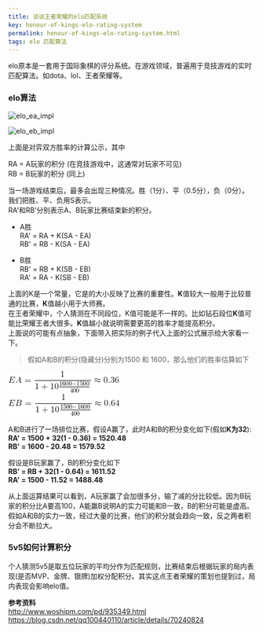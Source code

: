 ```yaml
---
title: 谈谈王者荣耀的elo匹配系统
key: honour-of-kings-elo-rating-system
permalink: honour-of-kings-elo-rating-system.html
tags: elo 匹配算法
---
```

elo原本是一套用于国际象棋的评分系统。在游戏领域，普遍用于竞技游戏的实时匹配算法。如dota、lol、王者荣耀等。

### elo算法

![elo_ea_impl](https://wikimedia.org/api/rest_v1/media/math/render/svg/51346e1c65f857c0025647173ae48ddac904adcb)


![elo_eb_impl](https://wikimedia.org/api/rest_v1/media/math/render/svg/4b340e7d15e61ee7d90f428dcf7f4b3c049d89ff)

上面是对弈双方胜率的计算公示，其中

RA = A玩家的积分 (在竞技游戏中，这通常对玩家不可见)  
RB = B玩家的积分 (同上)

当一场游戏结束后，最多会出现三种情况。胜（1分）、平（0.5分），负（0分）。我们把胜、平、负用S表示。  
RA'和RB’分别表示A、B玩家比赛结束新的积分。
<!--more-->

* A胜  
  RA' =  RA + K(SA - EA)  
  RB' = RB - K(SA - EA)

* B胜  
  RB' = RB + K(SB - EB)  
  RA' = RA - K(SB - EB)  

上面的K是一个常量，它是的大小反映了比赛的重要性。**K**值较大一般用于比较普通的比赛，**K**值越小用于大师赛。  
在王者荣耀中，个人猜测在不同段位，K值可能是不一样的。比如钻石段位**K**值可能比荣耀王者大很多。**K**值越小就说明需要更高的胜率才能提高积分。  
上面说的可能有点抽象，下面带入把实际的例子代入上面的公式展示给大家看一下。

> 假如A和B的积分(隐藏分)分别为1500 和 1600，那么他们的胜率估算如下

![elo_ea](/assets/images/elo/elo_ea.gif)  
![elo_eb](/assets/images/elo/elo_eb.gif)

A和B进行了一场排位比赛，假设A赢了，此时A和B的积分变化如下(假如**K为32**):  
**RA' = 1500 + 32(1 - 0.36) = 1520.48**  
**RB' = 1600 - 20.48 = 1579.52**  

假设是B玩家赢了，B的积分变化如下  
**RB' = RB + 32(1 - 0.64) = 1611.52**  
**RA' = 1500 - 11.52 = 1488.48**  

从上面运算结果可以看到，A玩家赢了会加很多分，输了减的分比较低。因为B玩家的积分比A要高100，A能赢B说明A的实力可能和B一致，B的积分可能是虚高。假如A和B的实力一致，经过大量的比赛，他们的积分就会趋向一致，反之两者积分会不断拉大。

### 5v5如何计算积分

个人猜测5v5是取五位玩家的平均分作为匹配规则，比赛结束后根据玩家的局内表现(是否MVP、金牌、银牌)加权分配积分。其实这点王者荣耀的策划也提到过，局内表现会影响elo值。

**参考资料**   
http://www.woshipm.com/pd/935349.html   
https://blog.csdn.net/qq100440110/article/details/70240824